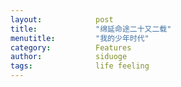 ```yaml
---
layout:            post
title:             "绵延命途二十又二载"
menutitle:         "我的少年时代"
category:          Features
author:            siduoge
tags:              life feeling
---
```


